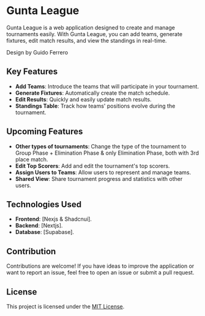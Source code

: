 # Gunta League

Gunta League is a web application designed to create and manage tournaments easily. With Gunta League, you can add teams, generate fixtures, edit match results, and view the standings in real-time.

Design by Guido Ferrero

## Key Features

- **Add Teams**: Introduce the teams that will participate in your tournament.
- **Generate Fixtures**: Automatically create the match schedule.
- **Edit Results**: Quickly and easily update match results.
- **Standings Table**: Track how teams' positions evolve during the tournament.

## Upcoming Features

- **Other types of tournaments**: Change the type of the tournament to Group Phase + Elimination Phase & only Elimination Phase, both with 3rd place match.
- **Edit Top Scorers**: Add and edit the tournament's top scorers.
- **Assign Users to Teams**: Allow users to represent and manage teams.
- **Shared View**: Share tournament progress and statistics with other users.

## Technologies Used

- **Frontend**: [Nexjs & Shadcnui].
- **Backend**: [Nextjs].
- **Database**: [Supabase].

## Contribution

Contributions are welcome! If you have ideas to improve the application or want to report an issue, feel free to open an issue or submit a pull request.

## License

This project is licensed under the [MIT License](./LICENSE).
